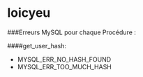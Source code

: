 # loicyeu

###Erreurs MySQL pour chaque Procédure :

####get_user_hash:
- MYSQL_ERR_NO_HASH_FOUND
- MYSQL_ERR_TOO_MUCH_HASH